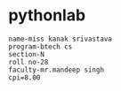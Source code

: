 # pythonlab
```
name-miss kanak srivastava
program-btech cs
section-N
roll no-28
faculty-mr.mandeep singh
cpi=8.00
```
